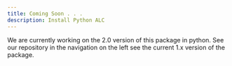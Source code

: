 ```yaml
---
title: Coming Soon . . .
description: Install Python ALC
---
```


We are currently working on the 2.0 version of this package in python. See our repository in the navigation on the left see the current 1.x version of the package.
